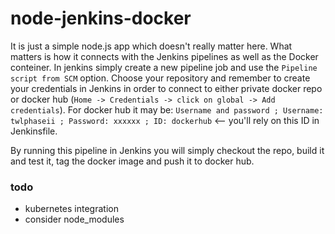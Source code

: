 # node-jenkins-docker

It is just a simple node.js app which doesn't really matter here. What matters is how it connects with the Jenkins pipelines as well as the Docker conteiner. 
In jenkins simply create a new pipeline job and use the `Pipeline script from SCM` option. Choose your repository and remember to create your credentials in Jenkins in order to connect to either private docker repo or docker hub (`Home -> Credentials -> click on global -> Add credentials`). For docker hub it may be: `Username and password ; Username: twlphaseii ; Password: xxxxxx ; ID: dockerhub` <-- you'll rely on this ID in Jenkinsfile.

By running this pipeline in Jenkins you will simply checkout the repo, build it and test it, tag the docker image and push it to docker hub.

### todo

- kubernetes integration
- consider node_modules